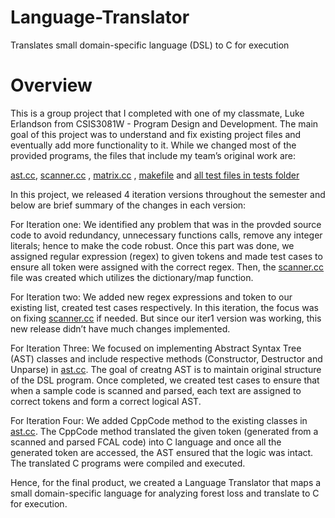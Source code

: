 # Language-Translator
Translates small domain-specific language (DSL) to C for execution

# Overview

This is a group project that I completed with one of my classmate, Luke Erlandson from CSIS3081W - Program Design and Development. The main goal of this project was to understand and fix existing project files and eventually add more functionality to it. While we changed most of the provided programs, the files that include my team’s original work are:

[ast.cc](src/ast.cc), [scanner.cc](src/scanner.cc) , [matrix.cc](src/Matrix.cc) , [makefile](Makefile) and [all test files in tests folder](tests)

In this project, we released 4 iteration versions throughout the semester and below are brief summary of the changes in each version:

For Iteration one: We identified any problem that was in the provded source code to avoid redundancy, unnecessary functions calls, remove any integer literals; hence to make the code robust. Once this part was done, we assigned regular expression (regex) to given tokens and made test cases to ensure all token were assigned with the correct regex. Then, the [scanner.cc](src/scanner.cc) file was created which utilizes the dictionary/map function.

For Iteration two: We added new regex expressions and token to our existing list, created test cases respectively. In this iteration, the focus was on fixing [scanner.cc](src/scanner.cc) if needed. But since our iter1 version was working, this new release didn’t have much changes implemented.

For Iteration Three: We focused on implementing Abstract Syntax Tree (AST) classes and include respective methods (Constructor, Destructor and Unparse) in [ast.cc](src/ast.cc). The goal of creatng AST is to maintain original structure of the DSL program. Once completed, we created test cases to ensure that when a sample code is scanned and parsed, each text are assigned to correct tokens and form a correct logical AST.

For Iteration Four: We added CppCode method to the existing classes in [ast.cc](src/ast.cc). The CppCode method translated the given token (generated from a scanned and parsed FCAL code) into C language and once all the generated token are accessed, the AST ensured that the logic was intact. The translated C programs were compiled and executed.

Hence, for the final product, we created a Language Translator that maps a small domain-specific language for analyzing forest loss and translate to C for execution.
